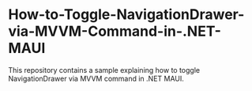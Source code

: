# How-to-Toggle-NavigationDrawer-via-MVVM-Command-in-.NET-MAUI
This repository contains a sample explaining how to toggle NavigationDrawer via MVVM command in .NET MAUI.
